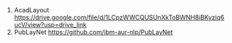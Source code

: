 1. AcadLayout https://drive.google.com/file/d/1LCpzWWCQUSUnXkToBWNH8iBKyziq6ucV/view?usp=drive_link
2. PubLayNet https://github.com/ibm-aur-nlp/PubLayNet